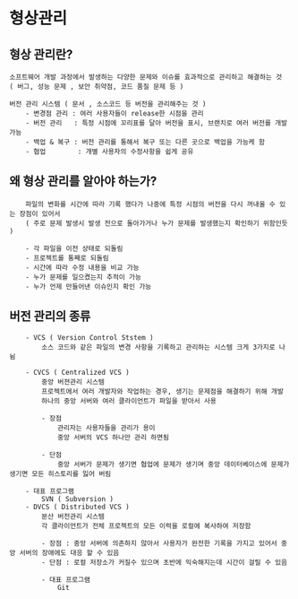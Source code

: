 # 형상관리

## 형상 관리란?
    
    소프트웨어 개발 과정에서 발생하는 다양한 문제와 이슈를 효과적으로 관리하고 해결하는 것
    ( 버그, 성능 문제 , 보안 취약점, 코드 품질 문제 등 )

    버전 관리 시스템 ( 문서 , 소스코드 등 버전을 관리해주는 것 )
        - 변경점 관리 : 여러 사용자들이 release한 시점을 관리
        - 버전 관리   : 특정 시점에 꼬리표를 달아 버전을 표시, 브랜치로 여러 버전를 개발 가능
        - 백업 & 복구 : 버전 관리를 통해서 복구 또는 다른 곳으로 백업을 가능케 함
        - 협업        : 개별 사용자의 수정사항을 쉽게 공유

## 왜 형상 관리를 알아야 하는가?
        파일의 변화를 시간에 따라 기록 했다가 나중에 특정 시점의 버전을 다시 꺼내올 수 있는 장점이 있어서 
        ( 주로 문제 발생시 발생 전으로 돌아가거나 누가 문제를 발생했는지 확인하기 위함인듯 )
        
        - 각 파일을 이전 상태로 되돌림
        - 프로젝트를 통째로 되돌림
        - 시간에 따라 수정 내용을 비교 가능
        - 누가 문제를 일으켰는지 추적이 가능
        - 누가 언제 만들어낸 이슈인지 확인 가능

## 버전 관리의 종류
        - VCS ( Version Control Ststem )
            소스 코드와 같은 파일의 변경 사항을 기록하고 관리하는 시스템 크게 3가지로 나뉨

        - CVCS ( Centralized VCS )
            중앙 버젼관리 시스템
            프로젝트에서 여러 개발자와 작업하는 경우, 생기는 문제점을 해결하기 위해 개발 
            하나의 중앙 서버와 여러 클라이언트가 파일을 받아서 사용

            - 장점
                관리자는 사용자들을 관리가 용이
                중앙 서버의 VCS 하나만 관리 하면됨

            - 단점
                중앙 서버가 문제가 생기면 협업에 문제가 생기며 중앙 데이터베이스에 문제가 생기면 모든 히스토리를 잃어 버림

        - 대표 프로그램
            SVN ( Subversion )
        - DVCS ( Distributed VCS )
            분산 버전관리 시스템
            각 클라이언트가 전체 프로젝트의 모든 이력을 로컬에 복사하여 저장함

            - 장점 : 중앙 서버에 의존하지 않아서 사용자가 완전한 기록을 가지고 있어서 중앙 서버의 장애에도 대응 할 수 있음
            - 단점 : 로컬 저장소가 커질수 있으며 초반에 익숙해지는데 시간이 걸릴 수 있음

            - 대표 프로그램 
                Git

    
